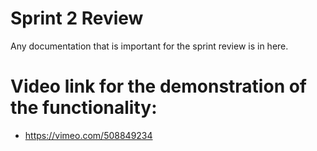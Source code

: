 # Sprint 2 Review

Any documentation that is important for the sprint review is in here.

# Video link for the demonstration of the functionality:
* https://vimeo.com/508849234
